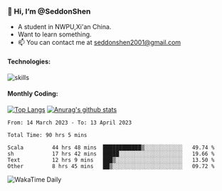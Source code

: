 ### 👋 Hi, I’m @SeddonShen
- A student in NWPU,Xi'an China.
- Want to learn something.
- 📫 You can contact me at seddonshen2001@gmail.com

#### Technologies:

![skills](https://skillicons.dev/icons?i=scala,js,html,css,bootstrap,jquery,c,cpp,cloudflare,django,docker,flask,git,github,githubactions,linux,latex,mysql,nodejs,ps,php,pr,py,raspberrypi,redis,unreal,v,vscode,vue,bash)

#### Monthly Coding:
[![Top Langs](https://github-readme-stats.vercel.app/api/top-langs?username=seddonshen&show_icons=true&locale=en&layout=compact&hide=html&langs_count=8)](https://github.com/SeddonShen/)
[![Anurag's github stats](https://github-readme-stats.vercel.app/api?username=SeddonShen&count_private=true&show_icons=true)](https://github.com/anuraghazra/github-readme-stats)
<!--START_SECTION:waka-->

```text
From: 14 March 2023 - To: 13 April 2023

Total Time: 90 hrs 5 mins

Scala         44 hrs 48 mins  ████████████▒░░░░░░░░░░░░   49.74 %
sh            17 hrs 42 mins  █████░░░░░░░░░░░░░░░░░░░░   19.66 %
Text          12 hrs 9 mins   ███▒░░░░░░░░░░░░░░░░░░░░░   13.50 %
Other         8 hrs 45 mins   ██▒░░░░░░░░░░░░░░░░░░░░░░   09.72 %
```

<!--END_SECTION:waka-->

![WakaTime Daily](https://wakatime.com/share/@seddon2001/61a7e342-5f12-4fea-bf92-1fac161e97d6.svg)
<!---
SeddonShen/SeddonShen is a ✨ special ✨ repository because its `README.md` (this file) appears on your GitHub profile.
You can click the Preview link to take a look at your changes.
--->
